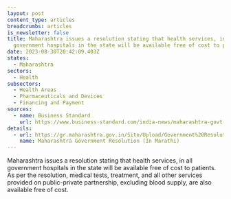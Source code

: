 ```yaml
---
layout: post
content_type: articles
breadcrumbs: articles
is_newsletter: false
title: Maharashtra issues a resolution stating that health services, in all
  government hospitals in the state will be available free of cost to patients
date: 2023-08-30T20:42:09.403Z
states:
  - Maharashtra
sectors:
  - Health
subsectors:
  - Health Areas
  - Pharmaceuticals and Devices
  - Financing and Payment
sources:
  - name: Business Standard
    url: https://www.business-standard.com/india-news/maharashtra-govt-issues-order-on-free-of-cost-treatment-at-public-hospitals-123082301130_1.html
details:
  - url: https://gr.maharashtra.gov.in/Site/Upload/Government%20Resolutions/English/202308231324241917.pdf
    name: Maharashtra Government Resolution (In Marathi)
---
```

Maharashtra issues a resolution stating that health services, in all government hospitals in the state will be available free of cost to patients. As per the resolution, medical tests, treatment, and all other services provided on public-private partnership, excluding blood supply, are also available free of cost.
